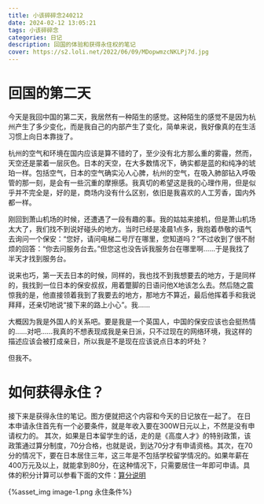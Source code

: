 ```yaml
---
title: 小该碎碎念240212
date: 2024-02-12 13:05:21
tags: 小该碎碎念
categories: 日记
description: 回国的体验和获得永住权的笔记
cover: https://s2.loli.net/2022/06/09/MDopwmzcNKLPj7d.jpg
---
```


# 回国的第二天
今天是我回中国的第二天，我居然有一种陌生的感觉。这种陌生的感觉不是因为杭州产生了多少变化，而是我自己的内部产生了变化，简单来说，我好像真的在生活习惯上向日本靠拢了。

杭州的空气和环境在国内应该是算不错的了，至少没有北方那么重的雾霾，然而，天空还是蒙着一层灰色。日本的天空，在大多数情况下，确实都是蓝的和纯净的琥珀一样。包括空气，日本的空气确实沁人心脾，杭州的空气，在吸入肺部钻入呼吸管的那一刻，是会有一些沉重的摩擦感。我真切的希望这是我的心理作用，但是似乎并不完全是，好的是，商场内没有什么区别，依旧是我喜欢的人工芳香，国内外都一样。

刚回到萧山机场的时候，还遭遇了一段有趣的事。我的姑姑来接机，但是萧山机场太大了，我们找不到说好碰头的地方。当时已经是凌晨1点多，我抱着恭敬的语气去询问一个保安：“您好，请问电梯二号厅在哪里，您知道吗？”不过收到了很不耐烦的回答：“你去问服务台去。”但您这也没告诉我服务台在哪里啊……于是我找了半天才找到服务台。

说来也巧，第一天去日本的时候，同样的，我也找不到我想要去的地方，于是同样的，我找到一位日本的保安叔叔，用着蹩脚的日语问他X地该怎么去。然后随之震惊我的是，他直接领着我到了我要去的地方，那地方不算近，最后他挥着手和我说拜拜，还亲切地说“接下来的路上小心”。我……

大概因为我是外国人的关系吧。要是我是一个英国人，中国的保安应该也会挺热情的……对吧……我真的不想表现成我是亲日派，只不过现在的网络环境，我这样的描述应该会被打成亲日，所以我是不是现在应该说点日本的坏处？

但我不。

# 如何获得永住？
接下来是获得永住的笔记。图方便就把这个内容和今天的日记放在一起了。
在日本申请永住首先有一个必要条件，就是年收入要在300W日元以上，不然是没有申请权力的。
其次，如果是日本留学生的话，走的是《高度人才》的特别政策，该政策通过算分制度，70分合格，也就是说，到达70分才有申请资格。其次，在70分的情况下，要在日本居住三年，这三年是不包括学校留学情况的。如果年薪在400万元及以上，就能拿到80分，在这种情况下，只需要居住一年即可申请。具体的积分计算可以参看下面的文件：[算分说明]()

{%asset_img image-1.png 永住条件%}